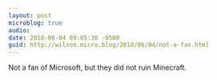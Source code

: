 ```yaml
---
layout: post
microblog: true
audio: 
date: 2018-06-04 09:05:30 -0500
guid: http://wilson.micro.blog/2018/06/04/not-a-fan.html
---
```

Not a fan of Microsoft, but they did not ruin Minecraft. 
